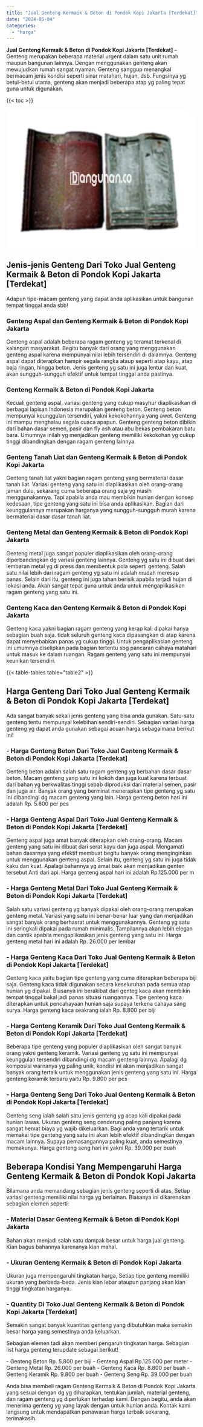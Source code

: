 ```yaml
---
title: "Jual Genteng Kermaik & Beton di Pondok Kopi Jakarta [Terdekat]"
date: "2024-05-04"
categories: 
  - "harga"
---
```


**Jual Genteng Kermaik & Beton di Pondok Kopi Jakarta \[Terdekat\]** – Genteng merupakan beberapa material urgent dalam satu unit rumah maupun bangunan lainnya. Dengan menggunakan genteng akan mewujudkan rumah sangat nyaman. Genteng sanggup menangkal bermacam jenis kondisi seperti sinar matahari, hujan, dsb. Fungsinya yg betul-betul utama, genteng akan menjadi beberapa atap yg paling tepat guna untuk digunakan.

{{< toc >}}

![Jual Genteng Kermaik & Beton di Pondok Kopi Jakarta [Terdekat]](/images/genteng-minimalis-murah18.png)

## Jenis-jenis Genteng Dari Toko Jual Genteng Kermaik & Beton di Pondok Kopi Jakarta \[Terdekat\]

Adapun tipe-macam genteng yang dapat anda aplikasikan untuk bangunan tempat tinggal anda sbb!

### Genteng Aspal dan Genteng Kermaik & Beton di Pondok Kopi Jakarta

Genteng aspal adalah beberapa ragam genteng yg teramat terkenal di kalangan masyarakat. Begitu banyak dari orang yang menggunakan genteng aspal karena mempunyai nilai lebih tersendiri di dalamnya. Genteng aspal dapat diterapkan hampir segala rangka ataup seperti atap kayu, atap baja ringan, hingga beton. Jenis genteng yg satu ini juga lentur dan kuat, akan sungguh-sungguh efektif untuk tempat tinggal anda pastinya.

### Genteng Kermaik & Beton di Pondok Kopi Jakarta

Kecuali genteng aspal, variasi genteng yang cukup masyhur diaplikasikan di berbagai lapisan Indonesia merupakan genteng beton. Genteng beton mempunyai keunggulan tersendiri, yakni kekokohannya yang awet. Genteng ini mampu menghalau segala cuaca apapun. Genteng genteng beton dibikin dari bahan dasar semen, pasir dan fly ash atau abu bekas pembakaran batu bara. Umumnya inilah yg menjadikan genteng memiliki kekokohan yg cukup tinggi dibandingkan dengan ragam genteng lainnya.

### Genteng Tanah Liat dan Genteng Kermaik & Beton di Pondok Kopi Jakarta

Genteng tanah liat yakni bagian ragam genteng yang bermaterial dasar tanah liat. Variasi genteng yang satu ini diaplikasikan oleh orang-orang jaman dulu, sekarang cuma beberapa orang saja yg masih menggunakannya. Tapi apabila anda mau membikin hunian dengan konsep kedesaan, tipe genteng yang satu ini bisa anda aplikasikan. Bagian dari keunggulannya merupakan harganya yang sungguh-sungguh murah karena bermaterial dasar dasar tanah liat.

### Genteng Metal dan Genteng Kermaik & Beton di Pondok Kopi Jakarta

Genteng metal juga sangat populer diaplikasikan oleh orang-orang diperbandingkan dg variasi genteng lainnya. Genteng yg satu ini dibuat dari lembaran metal yg di press dan membentuk pola seperti genteng. Salah satu nilai lebih dari ragam genteng yg satu ini adalah mudah meresap panas. Selain dari itu, genteng ini juga tahan berisik apabila terjadi hujan di lokasi anda. Akan sangat tepat guna untuk anda untuk mengaplikasikan ragam genteng yang satu ini.

### Genteng Kaca dan Genteng Kermaik & Beton di Pondok Kopi Jakarta

Genteng kaca yakni bagian ragam genteng yang kerap kali dipakai hanya sebagian buah saja. tidak seluruh genteng kaca dipasangkan di atap karena dapat menyebabkan panas yg cukup tinggi. Untuk pengaplikasian genteng ini umumnya diselipkan pada bagian tertentu sbg pancaran cahaya matahari untuk masuk ke dalam ruangan. Ragam genteng yang satu ini mempunyai keunikan tersendiri.

{{< table-tables table="table2" >}}

## Harga Genteng Dari Toko Jual Genteng Kermaik & Beton di Pondok Kopi Jakarta \[Terdekat\]

Ada sangat banyak sekali jenis genteng yang bisa anda gunakan. Satu-satu genteng tentu mempunyai kelebihan sendiri-sendiri. Sebagian variasi harga genteng yg dapat anda gunakan sebagai acuan harga sebagaimana berikut ini!

### \- Harga Genteng Beton Dari Toko Jual Genteng Kermaik & Beton di Pondok Kopi Jakarta \[Terdekat\]

Genteng beton adalah salah satu ragam genteng yg berbahan dasar dasar beton. Macam genteng yang satu ini kokoh dan juga kuat karena terbuat dari bahan yg berkwalitas tinggi sebab diproduksi dari material semen, pasir dan juga air. Banyak orang yang berminat menerapkan tipe genteng yg satu ini dibandingi dg macam genteng yang lain. Harga genteng beton hari ini adalah Rp. 5.800 per pcs

### \- Harga Genteng Aspal Dari Toko Jual Genteng Kermaik & Beton di Pondok Kopi Jakarta \[Terdekat\]

Genteng aspal juga amat banyak diterapkan oleh orang-orang. Macam genteng yang satu ini dibuat dari serat kayu dan juga aspal. Mengamati bahan dasarnya yang efektif membuat begitu banyak orang menginginkan untuk menggunakan genteng aspal. Selain itu, genteng yg satu ini juga tidak kaku dan kuat. Apalagi bahannya yg amat baik akan menjadikan genten tersebut Anti dari api. Harga genteng aspal hari ini adalah Rp.125.000 per m

### \- Harga Genteng Metal Dari Toko Jual Genteng Kermaik & Beton di Pondok Kopi Jakarta \[Terdekat\]

Salah satu variasi genteng yg banyak dipakai oleh orang-orang merupakan genteng metal. Variasi yang satu ini benar-benar luar yang dan menjadikan sangat banyak orang berhasrat untuk menggunakannya. Genteng yg satu ini seringkali dipakai pada rumah minimalis. Tampilannya akan lebih elegan dan cantik apabila mengaplikasikan jenis genteng yang satu ini. Harga genteng metal hari ini adalah Rp. 26.000 per lembar

### \- Harga Genteng Kaca Dari Toko Jual Genteng Kermaik & Beton di Pondok Kopi Jakarta \[Terdekat\]

Genteng kaca yaitu bagian tipe genteng yang cuma diterapkan beberapa biji saja. Genteng kaca tidak digunakan secara keseluruhan pada semua atap hunian yg dipakai. Biasanya ini berakibat dari genteg kaca akan membikin tempat tinggal bakal jadi panas situasi ruangannya. Tipe genteng kaca diterapkan untuk pencahayaan hunian saja supaya terkena cahaya sang surya. Harga genteng kaca seakrang ialah Rp. 8.800 per biji

### \- Harga Genteng Keramik Dari Toko Jual Genteng Kermaik & Beton di Pondok Kopi Jakarta \[Terdekat\]

Beberapa tipe genteng yang populer diaplikasikan oleh sangat banyak orang yakni genteng keramik. Variasi genteng yg satu ini mempunyai keunggulan tersendiri dibandingi dg macam genteng lainnya. Apalagi dg komposisi warnanya yg paling unik, kondisi ini akan menjadikan sangat banyak orang tertaik untuk menggunakan jenis genteng yang satu ini. Harga genteng keramik terbaru yaitu Rp. 9.800 per pcs

### \- Harga Genteng Seng Dari Toko Jual Genteng Kermaik & Beton di Pondok Kopi Jakarta \[Terdekat\]

Genteng seng ialah salah satu jenis genteng yg acap kali dipakai pada hunian lawas. Ukuran genteng seng cenderung paling panjang karena sangat hemat biaya yg wajib dikeluarkan. Bagi anda yang tertarik untuk memakai tipe genteng yang satu ini akan lebih efektif dibandingkan dengan macam lainnya. Supaya pemasangannya paling kuat, anda semestinya memakunya. Harga genteng seng hari ini yakni Rp. 39.000 per buah

## Beberapa Kondisi Yang Mempengaruhi Harga Genteng Kermaik & Beton di Pondok Kopi Jakarta

Bilamana anda memandang sebagian jenis genteng seperti di atas, Setiap variasi genteng memiliki nilai harga yg berlainan. Biasanya ini dikarenakan sebagian elemen seperti:

### \- Material Dasar Genteng Kermaik & Beton di Pondok Kopi Jakarta

Bahan akan menjadi salah satu dampak besar untuk harga jual genteng. Kian bagus bahannya karenanya kian mahal.

### \- Ukuran Genteng Kermaik & Beton di Pondok Kopi Jakarta

Ukuran juga mempengaruhi tingkatan harga, Setiap tipe genteng memiliki ukuran yang berbeda-beda. Jenis kian lebar ataupun panjang akan kian tinggi tingkatan harganya.

### \- Quantity Di Toko Jual Genteng Kermaik & Beton di Pondok Kopi Jakarta \[Terdekat\]

Semakin sangat banyak kuantitas genteng yang dibutuhkan maka semakin besar harga yang semestinya anda keluarkan.

Sebagian elemen tadi akan memberi pengaruh tingkatan harga. Sebagian list harga genteng terupdate sebagai berikut!

\- Genteng Beton Rp. 5.800 per biji - Genteng Aspal Rp.125.000 per meter - Genteng Metal Rp. 26.000 per buah - Genteng Kaca Rp. 8.800 per buah - Genteng Keramik Rp. 9.800 per buah - Genteng Seng Rp. 39.000 per buah

Anda bisa membeli ragam Genteng Kermaik & Beton di Pondok Kopi Jakarta yang sesuai dengan dg yg diharapkan, tentukan jumlah, material genteng, dan ragam genteng yg diperlukan terhadap kami. Dengan begitu, anda akan menerima genteng yg yang layak dengan untuk hunian anda. Kontak kami langsung untuk mendapatkan penawaran harga terbaik sekarang, terimakasih.
